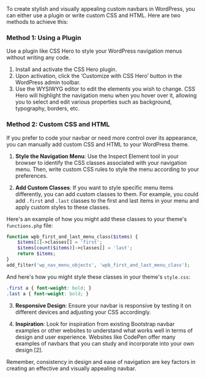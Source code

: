 To create stylish and visually appealing custom navbars in WordPress, you can either use a plugin or write custom CSS and HTML. Here are two methods to achieve this:

### Method  1: Using a Plugin

Use a plugin like CSS Hero to style your WordPress navigation menus without writing any code.

1. Install and activate the CSS Hero plugin.
2. Upon activation, click the ‘Customize with CSS Hero’ button in the WordPress admin toolbar.
3. Use the WYSIWYG editor to edit the elements you wish to change. CSS Hero will highlight the navigation menu when you hover over it, allowing you to select and edit various properties such as background, typography, borders, etc.

### Method  2: Custom CSS and HTML

If you prefer to code your navbar or need more control over its appearance, you can manually add custom CSS and HTML to your WordPress theme.

1. **Style the Navigation Menu**: Use the Inspect Element tool in your browser to identify the CSS classes associated with your navigation menu. Then, write custom CSS rules to style the menu according to your preferences.

2. **Add Custom Classes**: If you want to style specific menu items differently, you can add custom classes to them. For example, you could add `.first` and `.last` classes to the first and last items in your menu and apply custom styles to these classes.

Here's an example of how you might add these classes to your theme's `functions.php` file:

```php
function wpb_first_and_last_menu_class($items) {
    $items[1]->classes[] = 'first';
    $items[count($items)]->classes[] = 'last';
    return $items;
}
add_filter('wp_nav_menu_objects', 'wpb_first_and_last_menu_class');
```

And here's how you might style these classes in your theme's `style.css`:

```css
.first a { font-weight: bold; }
.last a { font-weight: bold; }
```

3. **Responsive Design**: Ensure your navbar is responsive by testing it on different devices and adjusting your CSS accordingly.

4. **Inspiration**: Look for inspiration from existing Bootstrap navbar examples or other websites to understand what works well in terms of design and user experience. Websites like CodePen offer many examples of navbars that you can study and incorporate into your own design [2].

Remember, consistency in design and ease of navigation are key factors in creating an effective and visually appealing navbar.